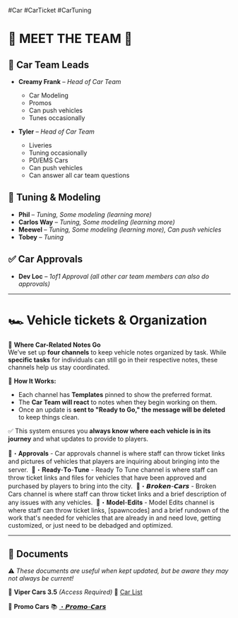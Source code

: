 #Car #CarTicket #CarTuning
# 🌟 MEET THE TEAM 🌟  

## 🚗 Car Team Leads  
- **Creamy Frank** – *Head of Car Team*  
  - Car Modeling 
  - Promos  
  - Can push vehicles
  - Tunes occasionally  

- **Tyler** – *Head of Car Team*  
  - Liveries 
  - Tuning occasionally  
  - PD/EMS Cars  
  - Can push vehicles
  - Can answer all car team questions  

## 🔧 Tuning & Modeling  
- **Phil** – *Tuning, Some modeling (learning more)*  
- **Carlos Way** – *Tuning, Some modeling (learning more)*  
- **Meewel** – *Tuning, Some modeling (learning more), Can push vehicles*  
- **Tobey** – *Tuning*  

## ✅ Car Approvals  
- **Dev Loc** – *1of1 Approval (all other car team members can also do approvals)*  

---
# 🏎️ Vehicle tickets & Organization  

🚗 **Where Car-Related Notes Go**  
We’ve set up **four channels** to keep vehicle notes organized by task. While **specific tasks** for individuals can still go in their respective notes, these channels help us stay coordinated.  

📌 **How It Works:**  
- Each channel has **Templates** pinned to show the preferred format.  
- The **Car Team will react** to notes when they begin working on them.  
- Once an update is **sent to "Ready to Go," the message will be deleted** to keep things clean.  

✅ This system ensures you **always know where each vehicle is in its journey** and what updates to provide to players.  

⁠🚗・𝐀𝐩𝐩𝐫𝐨𝐯𝐚𝐥𝐬 - Car approvals channel is where staff can throw ticket links and pictures of vehicles that players are inquiring about bringing into the server. ⁠
🚗・𝐑𝐞𝐚𝐝𝐲-𝐓𝐨-𝐓𝐮𝐧𝐞 - Ready To Tune channel is where staff can throw ticket links and files for vehicles that have been approved and purchased by players to bring into the city. ⁠
🚗・𝘽𝙧𝙤𝙠𝙚𝙣-𝘾𝙖𝙧𝙨 - Broken Cars channel is where staff can throw ticket links and a brief description of any issues with any vehicles. ⁠
🚗・𝐌𝐨𝐝𝐞𝐥-𝐄𝐝𝐢𝐭𝐬 - Model Edits channel is where staff can throw ticket links, [spawncodes] and a brief rundown of the work that's needed for vehicles that are already in and need love, getting customized, or just need to be debadged and optimized.

--- 
## 📄 **Documents** 
⚠️ *These documents are useful when kept updated, but be aware they may not always be current!* 

📜 **Viper Cars 3.5** *(Access Required)* 
📄 [Car List](https://docs.google.com/spreadsheets/d/1aGEXNdthEbhkp2c9moKgeXXi7ap4piU4jjAl2vHqiFs/edit?usp=sharing) 

🚗 **Promo Cars** 
📚 [・𝙋𝙧𝙤𝙢𝙤-𝘾𝙖𝙧𝙨](app://obsidian.md/index.html#)